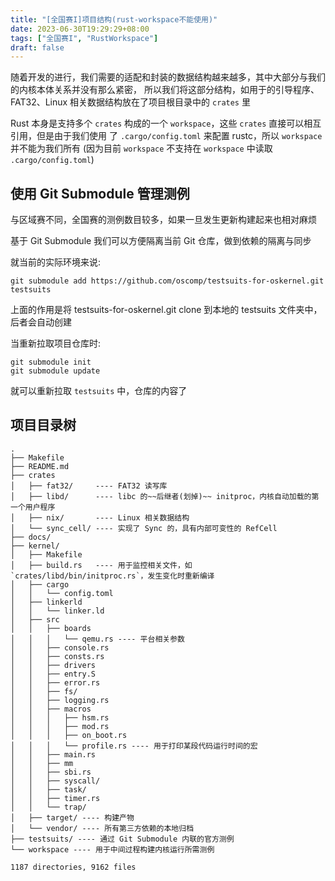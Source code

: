 ```yaml
---
title: "[全国赛I]项目结构(rust-workspace不能使用)"
date: 2023-06-30T19:29:29+08:00
tags: ["全国赛I", "RustWorkspace"]
draft: false
---
```



随着开发的进行，我们需要的适配和封装的数据结构越来越多，其中大部分与我们的内核本体关系并没有那么紧密，
所以我们将这部分结构，如用于的引导程序、FAT32、Linux 相关数据结构放在了项目根目录中的 `crates` 里

Rust 本身是支持多个 `crates` 构成的一个 `workspace`，这些 `crates` 直接可以相互引用，但是由于我们使用
了 `.cargo/config.toml` 来配置 rustc，所以 `workspace` 并不能为我们所有 (因为目前 `workspace`
不支持在 `workspace` 中读取 `.cargo/config.toml`)

<!--more-->

## 使用 Git Submodule 管理测例

与区域赛不同，全国赛的测例数目较多，如果一旦发生更新构建起来也相对麻烦

基于 Git Submodule 我们可以方便隔离当前 Git 仓库，做到依赖的隔离与同步

就当前的实际环境来说:

```shell
git submodule add https://github.com/oscomp/testsuits-for-oskernel.git testsuits
```

上面的作用是将 testsuits-for-oskernel.git clone 到本地的 testsuits 文件夹中，后者会自动创建

当重新拉取项目仓库时:

```shell
git submodule init
git submodule update
```

就可以重新拉取 `testsuits` 中，仓库的内容了

## 项目目录树

```
.
├── Makefile
├── README.md
├── crates
│   ├── fat32/     ---- FAT32 读写库
│   ├── libd/      ---- libc 的~~后继者(划掉)~~ initproc，内核自动加载的第一个用户程序
│   ├── nix/       ---- Linux 相关数据结构
│   └── sync_cell/ ---- 实现了 Sync 的，具有内部可变性的 RefCell
├── docs/
├── kernel/
│   ├── Makefile
│   ├── build.rs   ---- 用于监控相关文件，如 `crates/libd/bin/initproc.rs`，发生变化时重新编译
│   ├── cargo
│   │   └── config.toml
│   ├── linkerld
│   │   └── linker.ld
│   ├── src
│   │   ├── boards
│   │   │   └── qemu.rs ---- 平台相关参数
│   │   ├── console.rs
│   │   ├── consts.rs
│   │   ├── drivers
│   │   ├── entry.S
│   │   ├── error.rs
│   │   ├── fs/
│   │   ├── logging.rs
│   │   ├── macros
│   │   │   ├── hsm.rs
│   │   │   ├── mod.rs
│   │   │   ├── on_boot.rs
│   │   │   └── profile.rs ---- 用于打印某段代码运行时间的宏
│   │   ├── main.rs
│   │   ├── mm
│   │   ├── sbi.rs
│   │   ├── syscall/
│   │   ├── task/
│   │   ├── timer.rs
│   │   └── trap/
│   ├── target/ ---- 构建产物
│   └── vendor/ ---- 所有第三方依赖的本地归档
├── testsuits/ ---- 通过 Git Submodule 内联的官方测例
└── workspace ---- 用于中间过程构建内核运行所需测例

1187 directories, 9162 files

```
